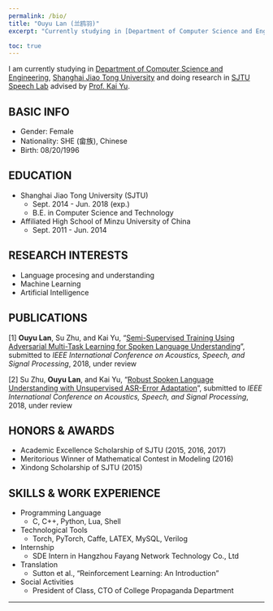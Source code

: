 ```yaml
---
permalink: /bio/
title: "Ouyu Lan (兰鸥羽)"
excerpt: "Currently studying in [Department of Computer Science and Engineering](http://www.cs.sjtu.edu.cn/), [Shanghai Jiao Tong University](http://www.sjtu.edu.cn) and doing research in [SJTU Speech Lab](https://speechlab.sjtu.edu.cn/) advised by [Prof. Kai Yu](https://speechlab.sjtu.edu.cn/~kyu/)."

toc: true
---
```


I am currently studying in [Department of Computer Science and Engineering](http://www.cs.sjtu.edu.cn/), [Shanghai Jiao Tong University](http://www.sjtu.edu.cn) and doing research in [SJTU Speech Lab](https://speechlab.sjtu.edu.cn/) advised by [Prof. Kai Yu](https://speechlab.sjtu.edu.cn/~kyu/). 

## BASIC INFO
* Gender: Female
* Nationality: SHE (畲族), Chinese
* Birth: 08/20/1996

## EDUCATION
* Shanghai Jiao Tong University (SJTU)
	* Sept. 2014 - Jun. 2018 (exp.)
	* B.E. in Computer Science and Technology
* Affiliated High School of Minzu University of China
	* Sept. 2011 - Jun. 2014

## RESEARCH INTERESTS
* Language procesing and understanding
* Machine Learning
* Artificial Intelligence

## PUBLICATIONS
[1] **Ouyu Lan**, Su Zhu, and Kai Yu, “[Semi-Supervised Training Using Adversarial Multi-Task Learning for Spoken Language Understanding](https://lanouyu.github.io/semi-adv-multi)”, submitted to *IEEE International Conference on Acoustics, Speech, and Signal Processing*, 2018, under review

[2] Su Zhu, **Ouyu Lan**, and Kai Yu, “[Robust Spoken Language Understanding with Unsupervised ASR-Error Adaptation](https://lanouyu.github.io/asr-adapt)”, submitted to *IEEE International Conference on Acoustics, Speech, and Signal Processing*, 2018, under review

## HONORS & AWARDS
* Academic Excellence Scholarship of SJTU (2015, 2016, 2017)
* Meritorious Winner of Mathematical Contest in Modeling (2016)
* Xindong Scholarship of SJTU (2015)

## SKILLS & WORK EXPERIENCE
* Programming Language 
	* C, C++, Python, Lua, Shell
* Technological Tools 
	* Torch, PyTorch, Caffe, LATEX, MySQL, Verilog
* Internship
	* SDE Intern in Hangzhou Fayang Network Technology Co., Ltd 
* Translation
	* Sutton et al., “Reinforcement Learning: An Introduction” 
* Social Activities
	* President of Class, CTO of College Propaganda Department

---


